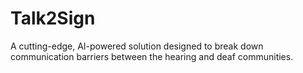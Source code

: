 # Talk2Sign
A cutting-edge, AI-powered solution designed to break down communication barriers between the hearing and deaf communities.
